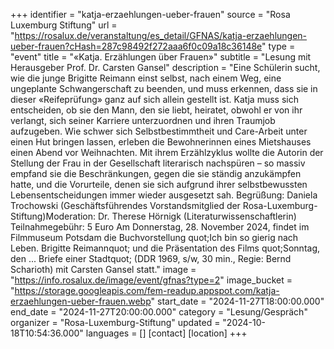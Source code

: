 +++
identifier = "katja-erzaehlungen-ueber-frauen"
source = "Rosa Luxemburg Stiftung"
url = "https://rosalux.de/veranstaltung/es_detail/GFNAS/katja-erzaehlungen-ueber-frauen?cHash=287c98492f272aaa6f0c09a18c36148e"
type = "event"
title = "«Katja. Erzählungen über Frauen»"
subtitle = "Lesung mit Herausgeber Prof. Dr. Carsten Gansel"
description = "Eine Schülerin sucht, wie die junge Brigitte Reimann einst selbst, nach einem Weg, eine ungeplante Schwangerschaft zu beenden, und muss erkennen, dass sie in dieser «Reifeprüfung» ganz auf sich allein gestellt ist. Katja muss sich entscheiden, ob sie den Mann, den sie liebt, heiratet, obwohl er von ihr verlangt, sich seiner Karriere unterzuordnen und ihren Traumjob aufzugeben. Wie schwer sich Selbstbestimmtheit und Care-Arbeit unter einen Hut bringen lassen, erleben die Bewohnerinnen eines Mietshauses einen Abend vor Weihnachten. Mit ihrem Erzählzyklus wollte die Autorin der Stellung der Frau in der Gesellschaft literarisch nachspüren – so massiv empfand sie die Beschränkungen, gegen die sie ständig anzukämpfen hatte, und die Vorurteile, denen sie sich aufgrund ihrer selbstbewussten Lebensentscheidungen immer wieder ausgesetzt sah.
Begrüßung: Daniela Trochowski (Geschäftsführendes Vorstandsmitglied der Rosa-Luxemburg-Stiftung)Moderation: Dr. Therese Hörnigk (Literaturwissenschaftlerin)
Teilnahmegebühr: 5 Euro
Am Donnerstag, 28. November 2024, findet im Filmmuseum Potsdam die Buchvorstellung quot;Ich bin so gierig nach Leben. Brigitte Reimannquot; und die Präsentation des Films quot;Sonntag, den ... Briefe einer Stadtquot; (DDR 1969, s/w, 30 min., Regie: Bernd Scharioth) mit Carsten Gansel statt."
image = "https://info.rosalux.de/image/event/gfnas?type=2"
image_bucket = "https://storage.googleapis.com/fem-readup.appspot.com/katja-erzaehlungen-ueber-frauen.webp"
start_date = "2024-11-27T18:00:00.000"
end_date = "2024-11-27T20:00:00.000"
category = "Lesung/Gespräch"
organizer = "Rosa-Luxemburg-Stiftung"
updated = "2024-10-18T10:54:36.000"
languages = []
[contact]
[location]
+++